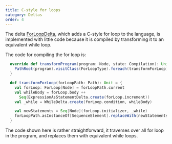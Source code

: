 ```yaml
---
title: C-style for loops
category: Deltas
order: 4
---
```


The delta [ForLoopDelta](https://github.com/keyboardDrummer/Blender/blob/master/src/main/scala/deltas/javac/statements/ForLoopDelta.scala), which adds a C-style for loop to the language, is implemented with little code because it is compiled by transforming it to an equivalent while loop.

The code for compiling the for loop is:

```scala
  override def transformProgram(program: Node, state: Compilation): Unit = {
    PathRoot(program).visitClass(ForLoopType).foreach(transformForLoop)
  }

  def transformForLoop(forLoopPath: Path): Unit = {
    val forLoop: ForLoop[Node] = forLoopPath.current
    val whileBody = forLoop.body ++
      Seq(ExpressionAsStatementDelta.create(forLoop.increment))
    val _while = WhileDelta.create(forLoop.condition, whileBody)

    val newStatements = Seq[Node](forLoop.initializer, _while)
    forLoopPath.asInstanceOf[SequenceElement].replaceWith(newStatements)
  }
```

The code shown here is rather straightforward, it traverses over all for loop in the program, and replaces them with equivalent while loops.

